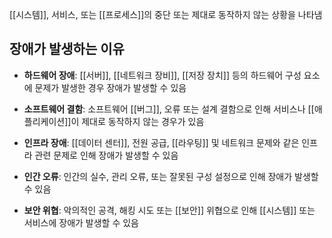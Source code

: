 [[시스템]], 서비스, 또는 [[프로세스]]의 중단 또는 제대로 동작하지 않는 상황을 나타냄

## 장애가 발생하는 이유

- **하드웨어 장애**: [[서버]], [[네트워크 장비]], [[저장 장치]] 등의 하드웨어 구성 요소에 문제가 발생한 경우 장애가 발생할 수 있음
    
- **소프트웨어 결함**: 소프트웨어 [[버그]], 오류 또는 설계 결함으로 인해 서비스나 [[애플리케이션]]이 제대로 동작하지 않는 경우가 있음
    
- **인프라 장애**: [[데이터 센터]], 전원 공급, [[라우팅]] 및 네트워크 문제와 같은 인프라 관련 문제로 인해 장애가 발생할 수 있음
    
- **인간 오류**: 인간의 실수, 관리 오류, 또는 잘못된 구성 설정으로 인해 장애가 발생할 수 있음
    
- **보안 위협**: 악의적인 공격, 해킹 시도 또는 [[보안]] 위협으로 인해 [[시스템]] 또는 서비스에 장애가 발생할 수 있음